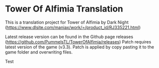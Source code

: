 # Tower Of Alfimia Translation

This is a translation project for Tower of Alfimia by Dark Night (https://www.dlsite.com/maniax/work/=/product_id/RJ335221.html)

Latest release version can be found in the Github page releases (https://github.com/PummelsTL/TowerOfAlfimia/releases)
Patch requires latest version of the game (v3.3).
Patch is applied by copy pasting it to the game folder and overwriting files.

Test
